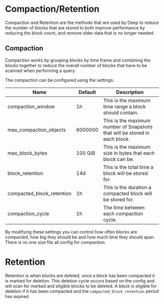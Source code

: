 # Compaction/Retention

Compaction and Retention are the methods that are used by Deep to reduce the number of blocks that are stored to both
improve performance by reducing the block count, and remove older data that is no longer needed.

## Compaction

Compaction works by grouping blocks by time frame and combining the blocks together to reduce the overall number of
blocks that have to be scanned when performing a query.

The compaction can be configured using the settings:

| Name                      | Default | Description                                                                |
|---------------------------|---------|----------------------------------------------------------------------------|
| compaction_window         | 1h      | This is the maximum time range a block should contain.                     |
| max_compaction_objects    | 6000000 | This is the maximum number of Snapshots that will be stored in each block. |
| max_block_bytes           | 100 GiB | This is the maximum size in bytes that each block can be.                  |
| block_retention           | 14d     | This is the total time a block will be stored for.                         |
| compacted_block_retention | 1h      | This is the duration a compacted block will be stored for.                 |
| compaction_cycle          | 1h      | The time between each compaction cycle.                                    |

By modifying these settings you can control how often blocks are compacted, how big they should be and how much time
they should span. There is no one size fits all config for compaction.

# Retention

Retention is when blocks are deleted, once a block has been compacted it is marked for deletion. This deletion cycle
occurs based on the config and will scan for marked and eligible blocks to be deleted. A block is eligible for deletion
if it has been compacted and the `compacted_block_retention` period has expired.
